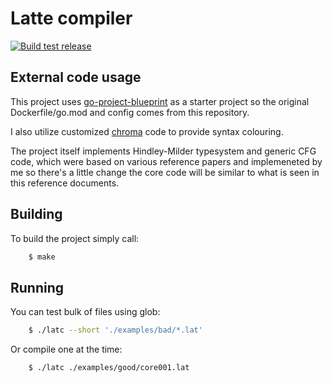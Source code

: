 # Latte compiler

[![Build test release](https://github.com/styczynski/instant-compiler-go/actions/workflows/release.yml/badge.svg)](https://github.com/styczynski/instant-compiler-go/actions/workflows/release.yml)

## External code usage 

This project uses [go-project-blueprint](https://github.com/MartinHeinz/go-project-blueprint) as a starter project so
the original Dockerfile/go.mod and config comes from this repository.

I also utilize customized [chroma](https://github.com/alecthomas/chroma) code to provide syntax colouring.

The project itself implements Hindley-Milder typesystem and generic CFG code, which were based on various reference papers and implemeneted by me so there's a little change the core code will be similar to what is seen in this reference documents.

## Building

To build the project simply call:
```bash
    $ make
```

## Running 

You can test bulk of files using glob:
```bash
    $ ./latc --short './examples/bad/*.lat'
```

Or compile one at the time:
```bash
    $ ./latc ./examples/good/core001.lat
```
